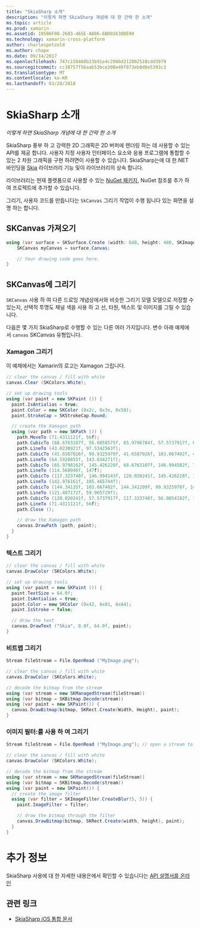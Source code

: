 ```yaml
---
title: "SkiaSharp 소개"
description: "이렇게 하면 SkiaSharp 개념에 대 한 간략 한 소개"
ms.topic: article
ms.prod: xamarin
ms.assetid: 19506F08-2603-465E-A806-6BD01638DE90
ms.technology: xamarin-cross-platform
author: charlespetzold
ms.author: chape
ms.date: 09/14/2017
ms.openlocfilehash: 747c158460b23b91e4c2986d212802528cdd3979
ms.sourcegitcommit: cc38757f56aab53bce200e40f873eb8d0e5393c3
ms.translationtype: MT
ms.contentlocale: ko-KR
ms.lasthandoff: 03/20/2018
---
```

# <a name="an-introduction-to-skiasharp"></a>SkiaSharp 소개

_이렇게 하면 SkiaSharp 개념에 대 한 간략 한 소개_

SkiaSharp 풍부 하 고 강력한 2D 그래픽은 2D 버퍼에 렌더링 하는 데 사용할 수 있는 API를 제공 합니다.  사용자 지정 사용자 인터페이스 요소와 응용 프로그램에 통합할 수 있는 2 차원 그래픽을 구현 하려면이 사용할 수 있습니다.  SkiaSharp는에 대 한.NET 바인딩을 [Skia](https://skia.org) 라이브러리 기능 및이 라이브러리의 상속 합니다.

라이브러리는 현재 플랫폼으로 사용할 수 있는 [NuGet 패키지](https://www.nuget.org/packages/SkiaSharp), NuGet 참조를 추가 하 여 프로젝트에 추가할 수 있습니다.

그리기, 사용자 코드를 만듭니다는 `SkCanvas` 그리기 작업이 수행 됩니다 있는 화면을 설명 하는 합니다.

## <a name="obtaining-an-skcanvas"></a>SKCanvas 가져오기

```csharp
using (var surface = SKSurface.Create (width: 640, height: 480, SKImageInfo.PlatformColorType, SKAlphaType.Premul)) {
    SKCanvas myCanvas = surface.Canvas;

    // Your drawing code goes here.
}
```

## <a name="drawing-on-skcanvas"></a>SKCanvas에 그리기

`SKCanvas` 사용 하 여 다른 드로잉 개념상에서와 비슷한 그리기 모델 모델으로 저장할 수 있는지, 선택적 투명도 채널 색을 사용 하 고 선, 타원, 텍스트 및 이미지를 그릴 수 있습니다.

다음은 몇 가지 SkiaSharp로 수행할 수 있는 다른 여러 가지입니다.  변수 아래 예제에서 `canvas` SKCanvas 유형입니다.

### <a name="drawing-xamagon"></a>Xamagon 그리기

이 예제에서는 Xamarin의 로고는 Xamagon 그립니다.

```csharp
// clear the canvas / fill with white
canvas.Clear (SKColors.White);

// set up drawing tools
using (var paint = new SKPaint ()) {
  paint.IsAntialias = true;
  paint.Color = new SKColor (0x2c, 0x3e, 0x50);
  paint.StrokeCap = SKStrokeCap.Round;

  // create the Xamagon path
  using (var path = new SKPath ()) {
    path.MoveTo (71.4311121f, 56f);
    path.CubicTo (68.6763107f, 56.0058575f, 65.9796704f, 57.5737917f, 64.5928855f, 59.965729f);
    path.LineTo (43.0238921f, 97.5342563f);
    path.CubicTo (41.6587026f, 99.9325978f, 41.6587026f, 103.067402f, 43.0238921f, 105.465744f);
    path.LineTo (64.5928855f, 143.034271f);
    path.CubicTo (65.9798162f, 145.426228f, 68.6763107f, 146.994582f, 71.4311121f, 147f);
    path.LineTo (114.568946f, 147f);
    path.CubicTo (117.323748f, 146.994143f, 120.020241f, 145.426228f, 121.407172f, 143.034271f);
    path.LineTo (142.976161f, 105.465744f);
    path.CubicTo (144.34135f, 103.067402f, 144.341209f, 99.9325978f, 142.976161f, 97.5342563f);
    path.LineTo (121.407172f, 59.965729f);
    path.CubicTo (120.020241f, 57.5737917f, 117.323748f, 56.0054182f, 114.568946f, 56f);
    path.LineTo (71.4311121f, 56f);
    path.Close ();

    // draw the Xamagon path
    canvas.DrawPath (path, paint);
  }
}
```

### <a name="drawing-text"></a>텍스트 그리기

```csharp
// clear the canvas / fill with white
canvas.DrawColor (SKColors.White);

// set up drawing tools
using (var paint = new SKPaint ()) {
  paint.TextSize = 64.0f;
  paint.IsAntialias = true;
  paint.Color = new SKColor (0x42, 0x81, 0xA4);
  paint.IsStroke = false;

  // draw the text
  canvas.DrawText ("Skia", 0.0f, 64.0f, paint);
}
```

### <a name="drawing-bitmaps"></a>비트맵 그리기

```csharp
Stream fileStream = File.OpenRead ("MyImage.png");

// clear the canvas / fill with white
canvas.DrawColor (SKColors.White);

// decode the bitmap from the stream
using (var stream = new SKManagedStream(fileStream))
using (var bitmap = SKBitmap.Decode(stream))
using (var paint = new SKPaint()) {
  canvas.DrawBitmap(bitmap, SKRect.Create(Width, Height), paint);
}
```

### <a name="drawing-with-image-filters"></a>이미지 필터:를 사용 하 여 그리기

```csharp
Stream fileStream = File.OpenRead ("MyImage.png"); // open a stream to an image file

// clear the canvas / fill with white
canvas.DrawColor (SKColors.White);

// decode the bitmap from the stream
using (var stream = new SKManagedStream(fileStream))
using (var bitmap = SKBitmap.Decode(stream))
using (var paint = new SKPaint()) {
  // create the image filter
  using (var filter = SKImageFilter.CreateBlur(5, 5)) {
    paint.ImageFilter = filter;

    // draw the bitmap through the filter
    canvas.DrawBitmap(bitmap, SKRect.Create(width, height), paint);
  }
}
```

# <a name="more-information"></a>추가 정보

SkiaSharp 사용에 대 한 자세한 내용은에서 확인할 수 있습니다는 [API 설명서를 온라인](https://developer.xamarin.com/api/namespace/SkiaSharp/)


## <a name="related-links"></a>관련 링크

- [SkiaSharp iOS 통합 문서](https://developer.xamarin.com/workbooks/graphics/skiasharp/logo/skialogo-ios.workbook)
